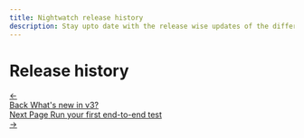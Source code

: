 ```yaml
---
title: Nightwatch release history
description: Stay upto date with the release wise updates of the different versions of Nightwatch
---
```


# Release history

<div class="doc-pagination pt-40">
  <div class="previous">
    <a href="https://nightwatchjs.org/guide/overview/whats-new-in-v3.html">
      <span>←</span>
        <div class="d-flex flex-column">
          <span class="smallT">Back</span>
          <span class="bigT">What's new in v3?</span>
        </div>
    </a>
  </div>
  <div class="next">
    <a href="https://nightwatchjs.org/guide/quickstarts/create-and-run-a-nightwatch-test.html">
        <div class="d-flex flex-column">
          <span class="smallT">Next Page</span>
          <span class="bigT">Run your first end-to-end test</span>
        </div>
        <span>→</span>
    </a>
  </div>
</div>